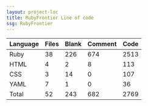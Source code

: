 ```yaml
---
layout: project-loc
title: RubyFrontier Line of code
ssg: RubyFrontier
---
```

<div class="table-responsive">
<table class="table">
<thead><tr>
<th>Language</th>
<th>Files</th>
<th>Blank</th>
<th>Comment</th>
<th>Code</th>
</tr></thead><tbody>
<tr><td>Ruby</td><td> 38</td><td> 226</td><td> 674</td><td> 2513</td></tr>
<tr><td>HTML</td><td> 4</td><td> 2</td><td> 8</td><td> 113</td></tr>
<tr><td>CSS</td><td> 3</td><td> 14</td><td> 0</td><td> 107</td></tr>
<tr><td>YAML</td><td> 7</td><td> 1</td><td> 0</td><td> 36</td></tr>
<tr><td>Total</td><td>52</td><td>243</td><td>682</td><td>2769</td></tr>
</tbody></table></div>
